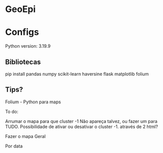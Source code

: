 # GeoEpi

# Configs

Python version: 3.19.9

## Bibliotecas

pip install pandas numpy scikit-learn haversine flask matplotlib folium

## Tips?

Folium - Python para maps


To do:

Arrumar o mapa para que cluster -1 Não apareça talvez, ou fazer um para TUDO. 
Possibilidade de ativar ou desativar o cluster -1. através de 2 html?

Fazer o mapa
Geral

Por data

